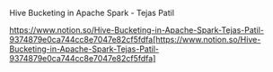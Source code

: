Hive Bucketing in Apache Spark - Tejas Patil

https://www.notion.so/Hive-Bucketing-in-Apache-Spark-Tejas-Patil-9374879e0ca744cc8e7047e82cf5fdfa[https://www.notion.so/Hive-Bucketing-in-Apache-Spark-Tejas-Patil-9374879e0ca744cc8e7047e82cf5fdfa]
